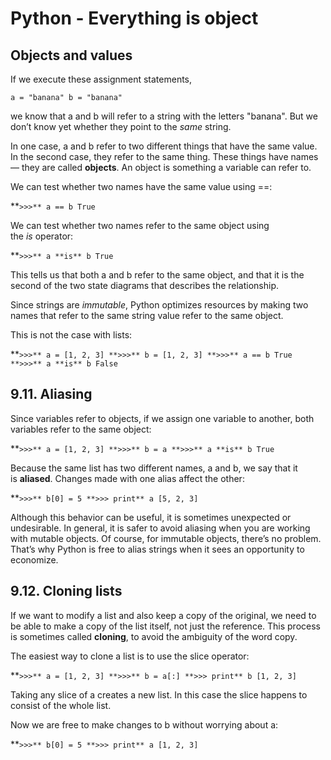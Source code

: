 # Python - Everything is object
## Objects and values

If we execute these assignment statements,

`a = "banana"
b = "banana"`

we know that a and b will refer to a string with the letters "banana". But we don’t know yet whether they point to the *same* string.


In one case, a and b refer to two different things that have the same value. In the second case, they refer to the same thing. These things have names — they are called **objects**. An object is something a variable can refer to.

We can test whether two names have the same value using ==:

**`>>>** a == b
True`

We can test whether two names refer to the same object using the *is* operator:

**`>>>** a **is** b
True`

This tells us that both a and b refer to the same object, and that it is the second of the two state diagrams that describes the relationship.

Since strings are *immutable*, Python optimizes resources by making two names that refer to the same string value refer to the same object.

This is not the case with lists:

**`>>>** a = [1, 2, 3]
**>>>** b = [1, 2, 3]
**>>>** a == b
True
**>>>** a **is** b
False`

## 9.11. Aliasing

Since variables refer to objects, if we assign one variable to another, both variables refer to the same object:

**`>>>** a = [1, 2, 3]
**>>>** b = a
**>>>** a **is** b
True`


Because the same list has two different names, a and b, we say that it is **aliased**. Changes made with one alias affect the other:

**`>>>** b[0] = 5
**>>> print** a
[5, 2, 3]`

Although this behavior can be useful, it is sometimes unexpected or undesirable. In general, it is safer to avoid aliasing when you are working with mutable objects. Of course, for immutable objects, there’s no problem. That’s why Python is free to alias strings when it sees an opportunity to economize.

## 9.12. Cloning lists

If we want to modify a list and also keep a copy of the original, we need to be able to make a copy of the list itself, not just the reference. This process is sometimes called **cloning**, to avoid the ambiguity of the word copy.

The easiest way to clone a list is to use the slice operator:

**`>>>** a = [1, 2, 3]
**>>>** b = a[:]
**>>> print** b
[1, 2, 3]`

Taking any slice of a creates a new list. In this case the slice happens to consist of the whole list.

Now we are free to make changes to b without worrying about a:

**`>>>** b[0] = 5
**>>> print** a
[1, 2, 3]`